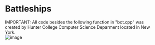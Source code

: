 # Battleships

IMPORTANT: All code besides the following function in "bot.cpp" was created by Hunter College Computer Science Deparment located in New York.   
![image](https://user-images.githubusercontent.com/42918033/44961326-83615680-aedd-11e8-9972-6d1c611e582f.png)

